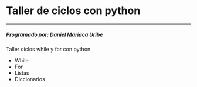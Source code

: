 # Taller de ciclos con python

***
##### Programado por: Daniel Mariaca Uribe
Taller ciclos while y for con python
- While
- For
- Listas
- Diccionarios



